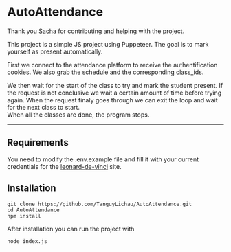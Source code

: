# AutoAttendance

Thank you [Sacha](https://github.com/Sacha924) for contributing and helping with the project.

This project is a simple JS project using Puppeteer. The goal is to mark yourself as present automatically.

First we connect to the attendance platform to receive the authentification cookies. We also grab the schedule and the corresponding class_ids.

We then wait for the start of the class to try and mark the student present. If the request is not conclusive we wait a certain amount of time before trying again. When the request finaly goes through we can exit the loop and wait for the next class to start.  
When all the classes are done, the program stops.

---

## Requirements

You need to modify the .env.example file and fill it with your current credentials for the [leonard-de-vinci](https://www.leonard-de-vinci.net) site.

## Installation

    git clone https://github.com/TanguyLichau/AutoAttendance.git
    cd AutoAttendance
    npm install

After installation you can run the project with

```
node index.js
```
